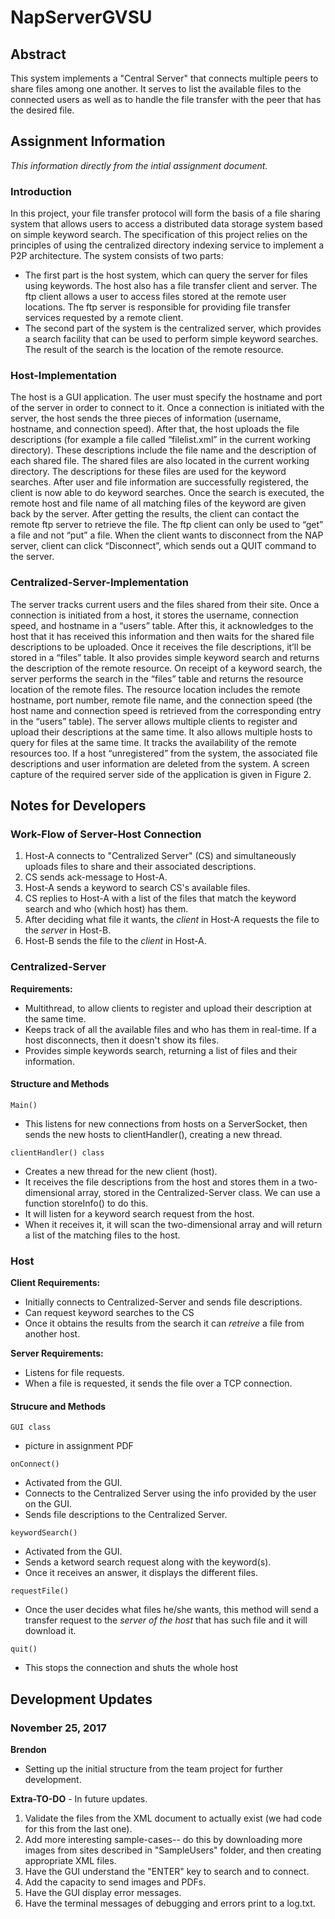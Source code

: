 # NapServerGVSU

## Abstract

This system implements a "Central Server" that connects multiple peers to share files among one another. It serves to list the available files to the connected users as well as to handle the file transfer with the peer that has the desired file.

## Assignment Information

*This information directly from the intial assignment document.*

### Introduction

In this project, your file transfer protocol will form the basis of a file sharing system that allows users to access a distributed data storage system based on simple keyword search. The specification of this project relies on the
principles of using the centralized directory indexing service to implement a P2P architecture. The system
consists of two parts:
- The first part is the host system, which can query the server for files using keywords. The host also has
a file transfer client and server. The ftp client allows a user to access files stored at the remote user
locations. The ftp server is responsible for providing file transfer services requested by a remote client.
- The second part of the system is the centralized server, which provides a search facility that can be
used to perform simple keyword searches. The result of the search is the location of the remote
resource.

### Host-Implementation

The host is a GUI application. The user must specify the hostname and port of the server in order to connect
to it. Once a connection is initiated with the server, the host sends the three pieces of information (username,
hostname, and connection speed). After that, the host uploads the file descriptions (for example a file called
“filelist.xml” in the current working directory). These descriptions include the file name and the description of
each shared file. The shared files are also located in the current working directory. The descriptions for these
files are used for the keyword searches. After user and file information are successfully registered, the client is
now able to do keyword searches. Once the search is executed, the remote host and file name of all matching
files of the keyword are given back by the server.
After getting the results, the client can contact the remote ftp server to retrieve the file. The ftp client can only
be used to “get” a file and not “put” a file. When the client wants to disconnect from the NAP server, client can
click “Disconnect”, which sends out a QUIT command to the server.

### Centralized-Server-Implementation

The server tracks current users and the files shared from their site. Once a connection is initiated from a host,
it stores the username, connection speed, and hostname in a “users” table. After this, it acknowledges to the
host that it has received this information and then waits for the shared file descriptions to be uploaded. Once it
receives the file descriptions, it’ll be stored in a “files” table.
It also provides simple keyword search and returns the description of the remote resource. On receipt of a
keyword search, the server performs the search in the “files” table and returns the resource location of the
remote files. The resource location includes the remote hostname, port number, remote file name, and the
connection speed (the host name and connection speed is retrieved from the corresponding entry in the
“users” table). The server allows multiple clients to register and upload their descriptions at the same time. It also allows multiple hosts to query for files at the same time. It tracks the availability of the remote resources too. If a host “unregistered” from the system, the associated file descriptions and user information are deleted from the system. A screen capture of the required server side of the application is given in Figure 2.

## Notes for Developers

### Work-Flow of Server-Host Connection

1. Host-A connects to "Centralized Server" (CS) and simultaneously uploads files to share and their associated descriptions.
2. CS sends ack-message to Host-A.
3. Host-A sends a keyword to search CS's available files.
4. CS replies to Host-A with a list of the files that match the keyword search and who (which host) has them.
5. After deciding what file it wants, the *client* in Host-A requests the file to the *server* in Host-B.
6. Host-B sends the file to the *client* in Host-A.

### Centralized-Server

__Requirements:__

- Multithread, to allow clients to register and upload their description at the same time.
- Keeps track of all the available files and who has them in real-time. If a host disconnects, then it doesn't show its files.
- Provides simple keywords search, returning a list of files and their information.

#### Structure and Methods

`Main()`
- This listens for new connections from hosts on a ServerSocket, then sends the new hosts to clientHandler(), creating a new thread.

`clientHandler() class` 
- Creates a new thread for the new client (host).
- It receives the file descriptions from the host and stores them in a two-dimensional array, stored in the Centralized-Server class. We can use a function storeInfo() to do this.
- It will listen for a keyword search request from the host.
- When it receives it, it will scan the two-dimensional array and will return a list of the matching files to the host.

### Host

__Client Requirements:__

- Initially connects to Centralized-Server and sends file descriptions.
- Can request keyword searches to the CS
- Once it obtains the results from the search it can *retreive* a file from another host.

__Server Requirements:__

- Listens for file requests.
- When a file is requested, it sends the file over a TCP connection.

#### Strucure and Methods

`GUI class`
- picture in assignment PDF

`onConnect()` 
- Activated from the GUI.
- Connects to the Centralized Server using the info provided by the user on the GUI.
- Sends file descriptions to the Centralized Server.

`keywordSearch()`
- Activated from the GUI.
- Sends a ketword search request along with the keyword(s).
- Once it receives an answer, it displays the different files.

`requestFile()`
- Once the user decides what files he/she wants, this method will send a transfer request to the *server of the host* that has such file and it will download it.

`quit()`
- This stops the connection and shuts the whole host

## Development Updates

### November 25, 2017

**Brendon**
- Setting up the initial structure from the team project for further development.

**Extra-TO-DO** - In future updates.
1. Validate the files from the XML document to actually exist (we had code for this from the last one).
2. Add more interesting sample-cases-- do this by downloading more images from sites described in "SampleUsers" folder, and then creating appropriate XML files. 
3. Have the GUI understand the "ENTER" key to search and to connect.
4. Add the capacity to send images and PDFs.
5. Have the GUI display error messages.
6. Have the terminal messages of debugging and errors print to a log.txt.
